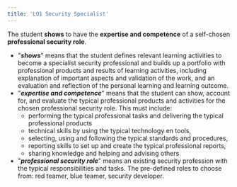 ```yaml
---
title: 'LO1 Security Specialist'
---
```


The student **shows** to have the **expertise and competence** of a self-chosen **professional security role**.

- "**_shows_**" means that the student defines relevant learning activities to become a specialist security professional and builds up a portfolio with professional products and results of learning activities, including explanation of important aspects and validation of the work, and an evaluation and reflection of the personal learning and learning outcome.
- "**_expertise and competence_**" means that the student can show, account for, and evaluate the typical professional products and activities for the chosen professional security role. This must include:
  - performing the typical professional tasks and delivering the typical professional products
  - technical skills by using the typical technology en tools,
  - selecting, using and following the typical standards and procedures,
  - reporting skills to set up and create the typical professional reports,
  - sharing knowledge and helping and advising others
- "**_professional security role_**" means an existing security profession with the typical responsibilities and tasks.
  The pre-defined roles to choose from: red teamer, blue teamer, security developer.
